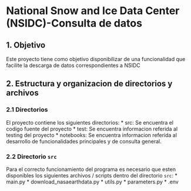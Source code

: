 # National Snow and Ice Data Center (NSIDC)-Consulta de datos 

## 1. Objetivo

Este proyecto tiene como objetivo disponibilizar de una funcionalidad que facilite la descarga de datos correspondientes a NSIDC 

## 2. Estructura y organizacion de directorios y archivos

### 2.1 Directorios

El proyecto contiene los siguientes directorios:
    * src: Se encuentra el codigo fuente del proyecto
    * test: Se encuentra informacion referida al testing del proyecto
    * notebooks: Se encuentra informacion referida al desarrollo de funcionalidades principales y de consulta general.

### 2.2 Directorio `src`

Para el correcto funcionamiento del programa es necesario que esten disponibles los siguientes archivos / scripts dentro del directorio `src`:
    * main.py
    * download_nasaearthdata.py
    * utils.py
    * parameters.py
    * .env
